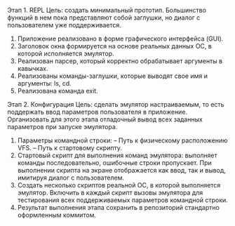 Этап 1. REPL
Цель: создать минимальный прототип. Большинство функций в нем пока
представляют собой заглушки, но диалог с пользователем уже поддерживается.

1. Приложение реализовано в форме графического интерфейса
(GUI).
2. Заголовок окна формируется на основе реальных данных ОС, в
которой исполняется эмулятор.
3. Реализован парсер, который корректно обрабатывает аргументы в
кавычках.
4. Реализованы команды-заглушки, которые выводят свое имя и аргументы: ls,
cd.
5. Реализована команда exit.

Этап 2. Конфигурация
Цель: сделать эмулятор настраиваемым, то есть поддержать ввод параметров
пользователя в приложение. Организовать для этого этапа отладочный вывод всех
заданных параметров при запуске эмулятора.

1. Параметры командной строки:
– Путь к физическому расположению VFS.
– Путь к стартовому скрипту.
2. Стартовый скрипт для выполнения команд эмулятора: выполняет команды
последовательно, ошибочные строки пропускает. При выполнении скрипта на экране отображается как ввод, так и вывод, имитируя диалог с
пользователем.
3. Создать несколько скриптов реальной ОС, в которой выполняется эмулятор.
Включить в каждый скрипт вызовы эмулятора для тестирования всех
поддерживаемых параметров командной строки.
4. Результат выполнения этапа сохранить в репозиторий стандартно
оформленным коммитом.
